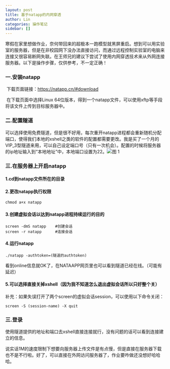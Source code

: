 ```yaml
---
layout: post
title: 基于natapp的内网穿透
author: Lin
categories: 操作笔记
sidebar: []
---
```


​	寒假在家里想做作业，奈何带回来的超极本一跑模型就黑屏重启。想到可以用实验室的服务器，但是在非校园网下没办法直接访问，而通过远程控制实验室的电脑来连接又很容易断网失联。在王师兄的建议下尝试了使用内网穿透技术来从外网连接服务器。以下是操作步骤，仅供参考，不一定正确！

### 一.安装natapp

​	下载页面链接：https://natapp.cn/#download

​	在下载页面中选择Linux 64位版本，得到一个natapp文件，可以使用xftp等手段将该文件上传到目标服务器中。

### 二.配置隧道
​	可以选择使用免费隧道，但是很不好用，每次重开natapp进程都会重新随机分配端口，使得我们本地的xshell之类的软件的配置都需要更改。我是买了一个月的VIP_3型隧道来用，可以自己设定端口号（只有一次机会）。配置的时候将服务器的ip地址输入到“本地地址”中，本地端口设置为22。
​	![图 1](https://wulianggang.coding.net/p/imageHouse/d/imageHouse/git/raw/master/ce1387857d174333f7f85f7686e30f68f31d5083a7fabf5c9f8ae2a1a024c5d6.png)  

### 三.在服务器上开启natapp
#### 1.cd到natapp文件所在的目录
#### 2.更改natapp执行权限
```
chmod a+x natapp
```
#### 3.创建虚拟会话以达到natapp进程持续运行的目的
```
screen -dmS natapp    #创建会话
screen -r natapp	  #连接会话
```
#### 4.运行natapp
```
./natapp -authtoken=(隧道的authtoken)
```
​	看到online信息就OK了，在NATAAPP网页里也可以看到隧道已经在线。（可能有延迟）
#### 5.可以选择直接关掉xshell（因为我不知道怎么退出虚拟会话所以只好整个关）

补充：如果失误打开了两个screen的虚拟会话session，可以使用以下命令关闭：
```
screen -S (session-name) -X quit
```

### 三.登录
​	使用隧道提供的地址和端口去xshell直接连接就行，没有问题的话可以看到连接建立的信息。


​	说实话1M的速度限制下想要向服务器上传文件是有点慢，但是直接在服务器下载也不是不行啦。好了，可以直接在外网访问服务器了，作业要咋做还没想好哈哈哈。